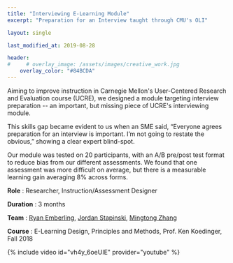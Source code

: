 ```yaml
---
title: "Interviewing E-Learning Module"
excerpt: "Preparation for an Interview taught through CMU's OLI"

layout: single

last_modified_at: 2019-08-28

header:
#     # overlay_image: /assets/images/creative_work.jpg
    overlay_color: "#84BCDA"
---
```

Aiming to improve instruction in Carnegie Mellon's User-Centered Research and Evaluation course (UCRE), we designed a module targeting interview preparation -- an important, but missing piece of UCRE's interviewing module. 

This skills gap became evident to us when an SME said, “Everyone agrees preparation for an interview is important. I’m not going to restate the obvious,” showing a clear expert blind-spot.

Our module was tested on 20 participants, with an A/B pre/post test format to reduce bias from our different assessments. We found that one assessment was more difficult on average, but there is a measurable learning gain averaging 8% across forms.

**Role** : Researcher, Instruction/Assessment Designer

**Duration** : 3 months

**Team** : [Ryan Emberling](https://emberling.education/#/about), [Jordan Stapinski](https://www.linkedin.com/in/jordan-stapinski-93712b100/), [Mingtong Zhang](https://www.linkedin.com/in/mingtong-zhang/)

**Course** : E-Learning Design, Principles and Methods, Prof. Ken Koedinger, Fall 2018

{% include video id="vh4y_6oeUIE" provider="youtube" %}
